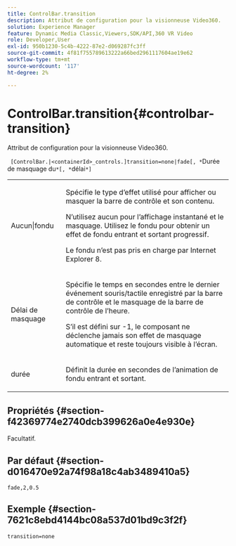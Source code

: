 ```yaml
---
title: ControlBar.transition
description: Attribut de configuration pour la visionneuse Video360.
solution: Experience Manager
feature: Dynamic Media Classic,Viewers,SDK/API,360 VR Video
role: Developer,User
exl-id: 950b1230-5c4b-4222-87e2-d069287fc3ff
source-git-commit: 4f81f755789613222a66bed2961117604ae19e62
workflow-type: tm+mt
source-wordcount: '117'
ht-degree: 2%

---
```


# ControlBar.transition{#controlbar-transition}

Attribut de configuration pour la visionneuse Video360.

` [ControlBar.|<containerId>_controls.]transition=none|fade[, *`Durée de masquage du`*[, *`délai`*]`

<table id="table_C616483932C2482CA9794DDD7313FD7C"> 
 <tbody> 
  <tr> 
   <td colname="col1"> <p> <span class="codeph"> Aucun|fondu</span> </p> </td> 
   <td colname="col2"> <p> Spécifie le type d’effet utilisé pour afficher ou masquer la barre de contrôle et son contenu. </p> <p>N’utilisez <span class="codeph"> aucun pour l’affichage</span> instantané et le masquage. Utilisez <span class="codeph"> le fondu</span> pour obtenir un effet de fondu entrant et sortant progressif. </p> <p>Le fondu n’est pas pris en charge par Internet Explorer 8. </p> </td> 
  </tr> 
  <tr> 
   <td colname="col1"> <p> <span class="codeph"><span class="varname"> Délai de masquage</span> </span> </p> </td> 
   <td colname="col2"> <p>Spécifie le temps en secondes entre le dernier événement souris/tactile enregistré par la barre de contrôle et le masquage de la barre de contrôle de l’heure. </p> <p> S’il est défini sur <span class="codeph"> -1</span>, le composant ne déclenche jamais son effet de masquage automatique et reste toujours visible à l’écran. </p> </td> 
  </tr> 
  <tr> 
   <td colname="col1"> <p> <span class="codeph"><span class="varname"> durée</span> </span> </p> </td> 
   <td colname="col2"> <p>Définit la durée en secondes de l’animation de fondu entrant et sortant. </p> </td> 
  </tr> 
 </tbody> 
</table>

## Propriétés {#section-f42369774e2740dcb399626a0e4e930e}

Facultatif.

## Par défaut {#section-d016470e92a74f98a18c4ab3489410a5}

`fade,2,0.5`

## Exemple {#section-7621c8ebd4144bc08a537d01bd9c3f2f}

```
transition=none
```

